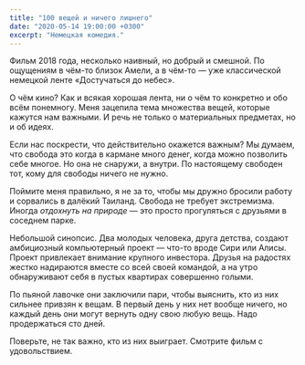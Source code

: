 ```yaml
---
title: "100 вещей и ничего лишнего"
date: "2020-05-14 19:00:00 +0300"
excerpt: "Немецкая комедия."
---
```


Фильм 2018 года, несколько наивный, но добрый и смешной. По ощущениям в чём-то близок Амели, а в чём-то — уже классической немецкой ленте «Достучаться до небес».

О чём кино? Как и всякая хорошая лента, ни о чём то конкретно и обо всём понемногу. Меня зацепила тема множества вещей, которые кажутся нам важными. И речь не только о материальных предметах, но и об идеях.

Если нас поскрести, что действительно окажется важным? Мы думаем, что свобода это когда в кармане много денег, когда можно позволить себе многое. Но она не снаружи, а внутри. По настоящему свободен тот, кому для свободы ничего не нужно.

Поймите меня правильно, я не за то, чтобы мы дружно бросили работу и сорвались в далёкий Таиланд. Свобода не требует экстремизма. Иногда *отдохнуть на природе* — это просто прогуляться с друзьями в соседнем парке.

Небольшой синопсис. Два молодых человека, друга детства, создают амбициозный компьютерный проект — что-то вроде Сири или Алисы. Проект привлекает внимание крупного инвестора. Друзья на радостях жестко надираются вместе со всей своей командой, а на утро обнаруживают себя в пустых квартирах совершенно голыми.

По пьяной лавочке они заключили пари, чтобы выяснить, кто из них сильнее привзян к вещам. В первый день у них нет вообще ничего, но каждый день они могут вернуть одну свою любую вещь. Надо продержаться сто дней.

Поверьте, не так важно, кто из них выиграет. Смотрите фильм с удовольствием.